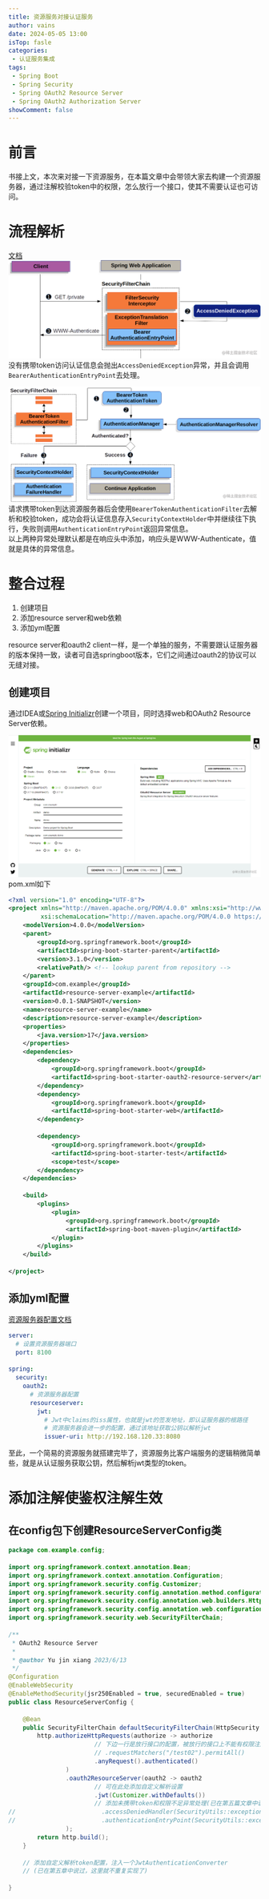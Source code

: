 ```yaml
---
title: 资源服务对接认证服务
author: vains
date: 2024-05-05 13:00
isTop: fasle
categories:
 - 认证服务集成
tags:
 - Spring Boot
 - Spring Security
 - Spring OAuth2 Resource Server 
 - Spring OAuth2 Authorization Server
showComment: false
---
```


# 前言
书接上文，本次来对接一下资源服务，在本篇文章中会带领大家去构建一个资源服务器，通过注解校验token中的权限，怎么放行一个接口，使其不需要认证也可访问。
# 流程解析
[文档](https://docs.spring.io/spring-security/reference/servlet/oauth2/resource-server/index.html)<br>
![未携带token访问resource server](/8/ResourceFlow.png)
没有携带token访问认证信息会抛出`AccessDeniedException`异常，并且会调用`BearerAuthenticationEntryPoint`去处理。

![resource server解析token过程](/8/AccessDeniedFlow.png)
请求携带token到达资源服务器后会使用`BearerTokenAuthenticationFilter`去解析和校验token，成功会将认证信息存入`SecurityContextHolder`中并继续往下执行，失败则调用`AuthenticationEntryPoint`返回异常信息。<br>以上两种异常处理默认都是在响应头中添加，响应头是WWW-Authenticate，值就是具体的异常信息。

# 整合过程
 1. 创建项目
 2. 添加resource server和web依赖
 3. 添加yml配置

resource server和oauth2 client一样，是一个单独的服务，不需要跟认证服务器的版本保持一致，读者可自选springboot版本，它们之间通过oauth2的协议可以无缝对接。

## 创建项目
通过IDEA或[Spring Initializr](https://start.spring.io)创建一个项目，同时选择web和OAuth2 Resource Server依赖。

![Spring Initializr创建项目示例](/8/StartSpring.png)
pom.xml如下
```xml
<?xml version="1.0" encoding="UTF-8"?>
<project xmlns="http://maven.apache.org/POM/4.0.0" xmlns:xsi="http://www.w3.org/2001/XMLSchema-instance"
         xsi:schemaLocation="http://maven.apache.org/POM/4.0.0 https://maven.apache.org/xsd/maven-4.0.0.xsd">
    <modelVersion>4.0.0</modelVersion>
    <parent>
        <groupId>org.springframework.boot</groupId>
        <artifactId>spring-boot-starter-parent</artifactId>
        <version>3.1.0</version>
        <relativePath/> <!-- lookup parent from repository -->
    </parent>
    <groupId>com.example</groupId>
    <artifactId>resource-server-example</artifactId>
    <version>0.0.1-SNAPSHOT</version>
    <name>resource-server-example</name>
    <description>resource-server-example</description>
    <properties>
        <java.version>17</java.version>
    </properties>
    <dependencies>
        <dependency>
            <groupId>org.springframework.boot</groupId>
            <artifactId>spring-boot-starter-oauth2-resource-server</artifactId>
        </dependency>
        <dependency>
            <groupId>org.springframework.boot</groupId>
            <artifactId>spring-boot-starter-web</artifactId>
        </dependency>

        <dependency>
            <groupId>org.springframework.boot</groupId>
            <artifactId>spring-boot-starter-test</artifactId>
            <scope>test</scope>
        </dependency>
    </dependencies>

    <build>
        <plugins>
            <plugin>
                <groupId>org.springframework.boot</groupId>
                <artifactId>spring-boot-maven-plugin</artifactId>
            </plugin>
        </plugins>
    </build>

</project>

```
## 添加yml配置
[资源服务器配置文档](https://docs.spring.io/spring-security/reference/servlet/oauth2/resource-server/jwt.html)
```yaml
server:
  # 设置资源服务器端口
  port: 8100

spring:
  security:
    oauth2:
      # 资源服务器配置
      resourceserver:
        jwt:
          # Jwt中claims的iss属性，也就是jwt的签发地址，即认证服务器的根路径
          # 资源服务器会进一步的配置，通过该地址获取公钥以解析jwt
          issuer-uri: http://192.168.120.33:8080
```
至此，一个简易的资源服务就搭建完毕了，资源服务比客户端服务的逻辑稍微简单些，就是从认证服务获取公钥，然后解析jwt类型的token。

# 添加注解使鉴权注解生效
## 在config包下创建ResourceServerConfig类
```java
package com.example.config;

import org.springframework.context.annotation.Bean;
import org.springframework.context.annotation.Configuration;
import org.springframework.security.config.Customizer;
import org.springframework.security.config.annotation.method.configuration.EnableMethodSecurity;
import org.springframework.security.config.annotation.web.builders.HttpSecurity;
import org.springframework.security.config.annotation.web.configuration.EnableWebSecurity;
import org.springframework.security.web.SecurityFilterChain;

/**
 * OAuth2 Resource Server
 *
 * @author Yu jin xiang 2023/6/13
 */
@Configuration
@EnableWebSecurity
@EnableMethodSecurity(jsr250Enabled = true, securedEnabled = true)
public class ResourceServerConfig {

    @Bean
    public SecurityFilterChain defaultSecurityFilterChain(HttpSecurity http) throws Exception {
        http.authorizeHttpRequests(authorize -> authorize
                        // 下边一行是放行接口的配置，被放行的接口上不能有权限注解，e.g. @PreAuthorize，否则无效
                        // .requestMatchers("/test02").permitAll()
                        .anyRequest().authenticated()
                )
                .oauth2ResourceServer(oauth2 -> oauth2
                        // 可在此处添加自定义解析设置
                        .jwt(Customizer.withDefaults())
                        // 添加未携带token和权限不足异常处理(已在第五篇文章中说过)
//                        .accessDeniedHandler(SecurityUtils::exceptionHandler)
//                        .authenticationEntryPoint(SecurityUtils::exceptionHandler)
                );
        return http.build();
    }

    // 添加自定义解析token配置，注入一个JwtAuthenticationConverter
    // (已在第五章中说过，这里就不重复实现了)

}

```